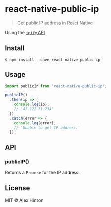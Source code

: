 # react-native-public-ip

> Get public IP address in React Native

Using the [`ipify` API](https://www.ipify.org)

## Install

```
$ npm install --save react-native-public-ip
```

## Usage

```js
import publicIP from 'react-native-public-ip';

publicIP()
  .then(ip => {
    console.log(ip);
    // '47.122.71.234'
  })
  .catch(error => {
    console.log(error);
    // 'Unable to get IP address.'
  });
```

## API

### publicIP()

Returns a `Promise` for the IP address.

## License

MIT © Alex Hinson
